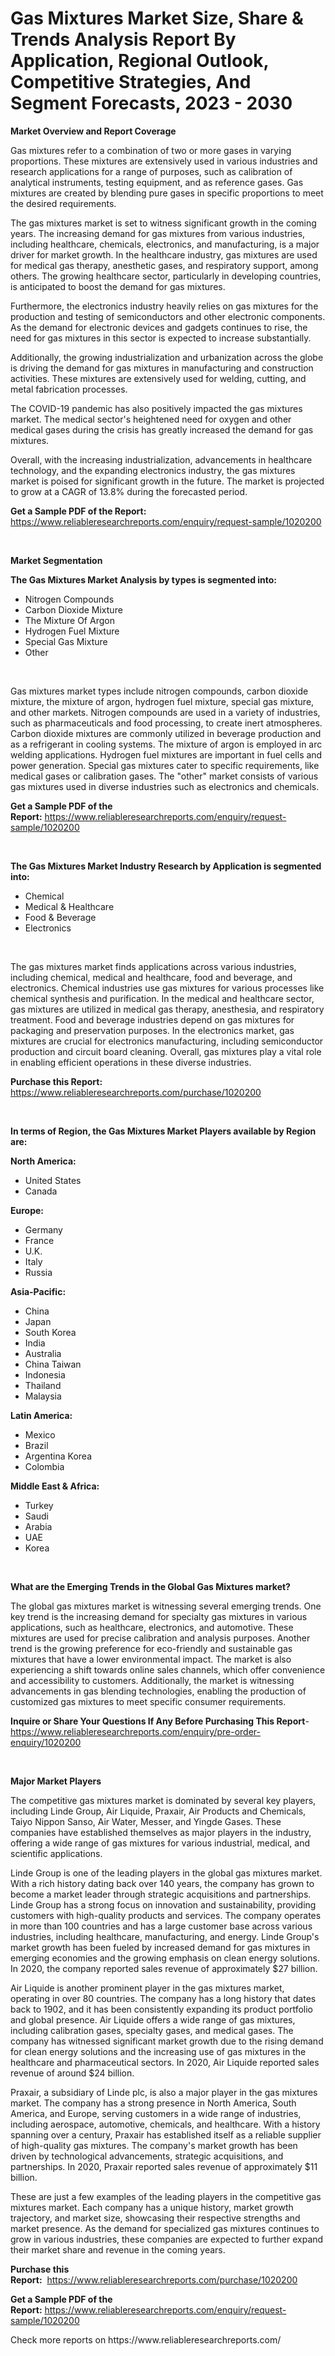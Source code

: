 <p><h1>Gas Mixtures Market Size, Share & Trends Analysis Report By Application, Regional Outlook, Competitive Strategies, And Segment Forecasts, 2023 - 2030</h1></p><p><strong>Market Overview and Report Coverage</strong></p>
<p><p>Gas mixtures refer to a combination of two or more gases in varying proportions. These mixtures are extensively used in various industries and research applications for a range of purposes, such as calibration of analytical instruments, testing equipment, and as reference gases. Gas mixtures are created by blending pure gases in specific proportions to meet the desired requirements.</p><p>The gas mixtures market is set to witness significant growth in the coming years. The increasing demand for gas mixtures from various industries, including healthcare, chemicals, electronics, and manufacturing, is a major driver for market growth. In the healthcare industry, gas mixtures are used for medical gas therapy, anesthetic gases, and respiratory support, among others. The growing healthcare sector, particularly in developing countries, is anticipated to boost the demand for gas mixtures.</p><p>Furthermore, the electronics industry heavily relies on gas mixtures for the production and testing of semiconductors and other electronic components. As the demand for electronic devices and gadgets continues to rise, the need for gas mixtures in this sector is expected to increase substantially.</p><p>Additionally, the growing industrialization and urbanization across the globe is driving the demand for gas mixtures in manufacturing and construction activities. These mixtures are extensively used for welding, cutting, and metal fabrication processes.</p><p>The COVID-19 pandemic has also positively impacted the gas mixtures market. The medical sector's heightened need for oxygen and other medical gases during the crisis has greatly increased the demand for gas mixtures.</p><p>Overall, with the increasing industrialization, advancements in healthcare technology, and the expanding electronics industry, the gas mixtures market is poised for significant growth in the future. The market is projected to grow at a CAGR of 13.8% during the forecasted period.</p></p>
<p><strong>Get a Sample PDF of the Report:</strong> <a href="https://www.reliableresearchreports.com/enquiry/request-sample/1020200">https://www.reliableresearchreports.com/enquiry/request-sample/1020200</a></p>
<p>&nbsp;</p>
<p><strong>Market Segmentation</strong></p>
<p><strong>The Gas Mixtures Market Analysis by types is segmented into:</strong></p>
<p><ul><li>Nitrogen Compounds</li><li>Carbon Dioxide Mixture</li><li>The Mixture Of Argon</li><li>Hydrogen Fuel Mixture</li><li>Special Gas Mixture</li><li>Other</li></ul></p>
<p>&nbsp;</p>
<p><p>Gas mixtures market types include nitrogen compounds, carbon dioxide mixture, the mixture of argon, hydrogen fuel mixture, special gas mixture, and other markets. Nitrogen compounds are used in a variety of industries, such as pharmaceuticals and food processing, to create inert atmospheres. Carbon dioxide mixtures are commonly utilized in beverage production and as a refrigerant in cooling systems. The mixture of argon is employed in arc welding applications. Hydrogen fuel mixtures are important in fuel cells and power generation. Special gas mixtures cater to specific requirements, like medical gases or calibration gases. The "other" market consists of various gas mixtures used in diverse industries such as electronics and chemicals.</p></p>
<p><strong>Get a Sample PDF of the Report:</strong>&nbsp;<a href="https://www.reliableresearchreports.com/enquiry/request-sample/1020200">https://www.reliableresearchreports.com/enquiry/request-sample/1020200</a></p>
<p>&nbsp;</p>
<p><strong>The Gas Mixtures Market Industry Research by Application is segmented into:</strong></p>
<p><ul><li>Chemical</li><li>Medical & Healthcare</li><li>Food & Beverage</li><li>Electronics</li></ul></p>
<p>&nbsp;</p>
<p><p>The gas mixtures market finds applications across various industries, including chemical, medical and healthcare, food and beverage, and electronics. Chemical industries use gas mixtures for various processes like chemical synthesis and purification. In the medical and healthcare sector, gas mixtures are utilized in medical gas therapy, anesthesia, and respiratory treatment. Food and beverage industries depend on gas mixtures for packaging and preservation purposes. In the electronics market, gas mixtures are crucial for electronics manufacturing, including semiconductor production and circuit board cleaning. Overall, gas mixtures play a vital role in enabling efficient operations in these diverse industries.</p></p>
<p><strong>Purchase this Report:</strong>&nbsp; <a href="https://www.reliableresearchreports.com/purchase/1020200">https://www.reliableresearchreports.com/purchase/1020200</a></p>
<p>&nbsp;</p>
<p><strong>In terms of Region, the Gas Mixtures Market Players available by Region are:</strong></p>
<p>
    <p> <strong> North America: </strong>
        <ul>
            <li>United States</li>
            <li>Canada</li>
        </ul>
        </p> 
    <p> <strong> Europe: </strong>
        <ul>
            <li>Germany</li>
            <li>France</li>
            <li>U.K.</li>
            <li>Italy</li>
            <li>Russia</li>
        </ul>
        </p> 
    <p> <strong> Asia-Pacific: </strong>
        <ul>
            <li>China</li>
            <li>Japan</li>
            <li>South Korea</li>
            <li>India</li>
            <li>Australia</li>
            <li>China Taiwan</li>
            <li>Indonesia</li>
            <li>Thailand</li>
            <li>Malaysia</li>
        </ul>
        </p> 
    <p> <strong> Latin America: </strong>
        <ul>
            <li>Mexico</li>
            <li>Brazil</li>
            <li>Argentina Korea</li>
            <li>Colombia</li>
        </ul>
        </p> 
    <p> <strong> Middle East & Africa: </strong>
        <ul>
            <li>Turkey</li>
            <li>Saudi</li>
            <li>Arabia</li>
            <li>UAE</li>
            <li>Korea</li>
        </ul>
    </p>
    </p>
<p>&nbsp;</p>
<p><strong>What are the Emerging Trends in the Global Gas Mixtures market?</strong></p>
<p><p>The global gas mixtures market is witnessing several emerging trends. One key trend is the increasing demand for specialty gas mixtures in various applications, such as healthcare, electronics, and automotive. These mixtures are used for precise calibration and analysis purposes. Another trend is the growing preference for eco-friendly and sustainable gas mixtures that have a lower environmental impact. The market is also experiencing a shift towards online sales channels, which offer convenience and accessibility to customers. Additionally, the market is witnessing advancements in gas blending technologies, enabling the production of customized gas mixtures to meet specific consumer requirements.</p></p>
<p><strong>Inquire or Share Your Questions If Any Before Purchasing This Report</strong>- <a href="https://www.reliableresearchreports.com/enquiry/pre-order-enquiry/1020200">https://www.reliableresearchreports.com/enquiry/pre-order-enquiry/1020200</a></p>
<p>&nbsp;</p>
<p><strong>Major Market Players</strong></p>
<p><p>The competitive gas mixtures market is dominated by several key players, including Linde Group, Air Liquide, Praxair, Air Products and Chemicals, Taiyo Nippon Sanso, Air Water, Messer, and Yingde Gases. These companies have established themselves as major players in the industry, offering a wide range of gas mixtures for various industrial, medical, and scientific applications.</p><p>Linde Group is one of the leading players in the global gas mixtures market. With a rich history dating back over 140 years, the company has grown to become a market leader through strategic acquisitions and partnerships. Linde Group has a strong focus on innovation and sustainability, providing customers with high-quality products and services. The company operates in more than 100 countries and has a large customer base across various industries, including healthcare, manufacturing, and energy. Linde Group's market growth has been fueled by increased demand for gas mixtures in emerging economies and the growing emphasis on clean energy solutions. In 2020, the company reported sales revenue of approximately $27 billion.</p><p>Air Liquide is another prominent player in the gas mixtures market, operating in over 80 countries. The company has a long history that dates back to 1902, and it has been consistently expanding its product portfolio and global presence. Air Liquide offers a wide range of gas mixtures, including calibration gases, specialty gases, and medical gases. The company has witnessed significant market growth due to the rising demand for clean energy solutions and the increasing use of gas mixtures in the healthcare and pharmaceutical sectors. In 2020, Air Liquide reported sales revenue of around $24 billion.</p><p>Praxair, a subsidiary of Linde plc, is also a major player in the gas mixtures market. The company has a strong presence in North America, South America, and Europe, serving customers in a wide range of industries, including aerospace, automotive, chemicals, and healthcare. With a history spanning over a century, Praxair has established itself as a reliable supplier of high-quality gas mixtures. The company's market growth has been driven by technological advancements, strategic acquisitions, and partnerships. In 2020, Praxair reported sales revenue of approximately $11 billion.</p><p>These are just a few examples of the leading players in the competitive gas mixtures market. Each company has a unique history, market growth trajectory, and market size, showcasing their respective strengths and market presence. As the demand for specialized gas mixtures continues to grow in various industries, these companies are expected to further expand their market share and revenue in the coming years.</p></p>
<p><strong>Purchase this Report:</strong>&nbsp;&nbsp;<a href="https://www.reliableresearchreports.com/purchase/1020200">https://www.reliableresearchreports.com/purchase/1020200</a></p>
<p></p>
<p><strong>Get a Sample PDF of the Report:</strong>&nbsp;<a href="https://www.reliableresearchreports.com/enquiry/request-sample/1020200">https://www.reliableresearchreports.com/enquiry/request-sample/1020200</a></p>
<p>Check more reports on https://www.reliableresearchreports.com/</p>